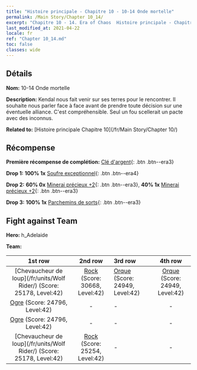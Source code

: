 ```yaml
---
title: "Histoire principale - Chapitre 10 - 10-14 Onde mortelle"
permalink: /Main Story/Chapter 10_14/
excerpt: "Chapitre 10 - 14. Era of Chaos  Histoire principale - Chapitre 10_14. 10-14 Onde mortelle"
last_modified_at: 2021-04-22
locale: fr
ref: "Chapter 10_14.md"
toc: false
classes: wide
---
```


## Détails

 **Nom:** 10-14 Onde mortelle

 **Description:** Kendal nous fait venir sur ses terres pour le rencontrer. Il souhaite nous parler face à face avant de prendre toute décision sur une éventuelle alliance. C'est compréhensible. Seul un fou scellerait un pacte avec des inconnus.

 **Related to:** [Histoire principale Chapitre 10](/fr/Main Story/Chapter 10/)

## Récompense

 **Première récompense de complétion:** [Clé d'argent](/ItemsFR/con_693/){: .btn .btn--era3}

 **Drop 1:** **100% 1x** [Soufre exceptionnel](/ItemsFR/mat_36/){: .btn .btn--era4}

 **Drop 2:** **60% 0x** [Minerai précieux +2](/ItemsFR/mat_26/){: .btn .btn--era3}, **40% 1x** [Minerai précieux +2](/ItemsFR/mat_26/){: .btn .btn--era3}

 **Drop 3:** **100% 1x** [Parchemins de sorts](/ItemsFR/con_694/){: .btn .btn--era3}


## Fight against Team
 **Hero:** h_Adelaide

 **Team:**


  | 1st row | 2nd row | 3rd row | 4th row |
  |:----:|:----:|:----|:----:|
  | [Chevaucheur de loup](/fr/units/Wolf Rider/) (Score: 25178, Level:42)  | [Rock](/fr/units/Roc/) (Score: 30668, Level:42)  | [Orque](/fr/units/Orc/) (Score: 24949, Level:42)  | [Orque](/fr/units/Orc/) (Score: 24949, Level:42)  |
  | [Ogre](/fr/units/Ogre/) (Score: 24796, Level:42)  | - | - | - |
  | [Ogre](/fr/units/Ogre/) (Score: 24796, Level:42)  | - | - | - |
  | [Chevaucheur de loup](/fr/units/Wolf Rider/) (Score: 25178, Level:42)  | [Rock](/fr/units/Roc/) (Score: 25254, Level:42)  | - | - |



